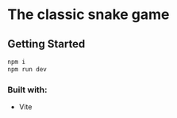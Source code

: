 # The classic snake game

## Getting Started

```bash
npm i
npm run dev
```

### Built with:

- Vite